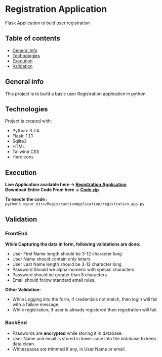 # Registration Application
Flask Application to buid user registration

## Table of contents
* [General info](#general-info)
* [Technologies](#technologies)
* [Execution](#execution)
* [Validation](#validation)

## General info
This project is to build a basic user Registration application in python.
	
## Technologies
Project is created with:
* Python: 3.7.4
* Flask: 1.1.1
* Sqlite3
* HTML
* Tailwind CSS
* HeroIcons

## Execution
**Live Application available here -> [Registration Application](https://registration-form-flask.herokuapp.com/)** <br/>
**Download Entire Code From here -> [Code zip](https://github.com/shivam19nov/RegistractionApplication/archive/main.zip)**

**To execte the code :** <br/>
``` python3 <your_dir>/RegistractionApplication/registration_app.py ```

## Validation

### FrontEnd
**While Capturing the data in form, following validations are done:**
* User First Name length should be 3-12 character long
* User Name should contain only letters
* User Last Name length should be 3-12 character long
* Password Should we alpha-numeric with special characters
* Password should be greater than 8 characters
* Email should follow standard email rules.

**Other Validation:**
* While Logging into the form, if credentials not match, then login will fail with a failure message.
* While registration, if user is already registered then registration will fail.

### BackEnd
* Passwords are **encrypted** while storing it in database.
* User Name and email is stored in lower case into the database to keep data clean.
* Whitespaces are trimmed if any, in User Name or email.
